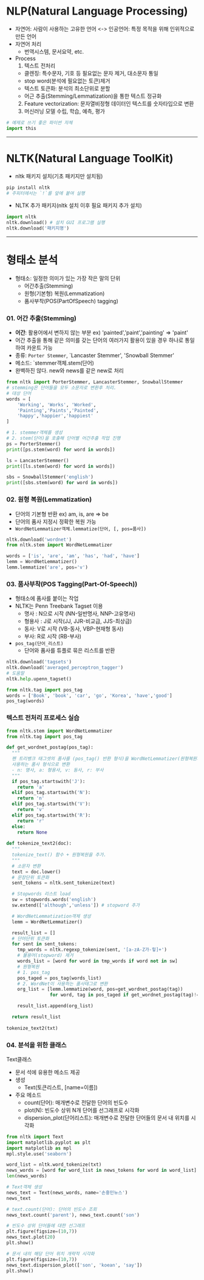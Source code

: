 # NLP(Natural Language Processing)
- 자연어: 사람이 사용하는 고유한 언어 <-> 인공언어: 특정 목적을 위해 인위적으로 만든 언어
- 자연어 처리
  - 번역시스템, 문서요약, etc.
- Process
  1. 텍스트 전처리
    - 클렌징: 특수문자, 기호 등 필요없는 문자 제거, 대소문자 통일
    - stop word(분석에 필요없는 토큰)제거
    - 텍스트 토큰화: 분석의 최소단위로 분할
    - 어근 추출(Stemming/Lemmatization)을 통한 텍스트 정규화
  2. Feature vectorization: 문자열비정형 데이터인 텍스트를 숫자타입으로 변환
  3. 머신러닝 모델 수립, 학습, 예측, 평가
```python
# 예제로 쓰기 좋은 파이썬 자체 
import this
```
- - -
# NLTK(Natural Language ToolKit)
- nltk 패키지 설치(기초 패키지만 설치됨)
```python
pip install nltk
# 주피터에서는 `!`를 앞에 붙여 실행
```
- NLTK 추가 패키지(nltk 설치 이후 필요 패키지 추가 설치)
```python
import nltk
nltk.download() # 설치 GUI 프로그램 실행
nltk.download('패키지명')
```

- - -
# 형태소 분석
- 형태소: 일정한 의미가 있는 가장 작은 말의 단위
  - 어간추출(Stemming)
  - 원형(기본형) 복원(Lemmatization)
  - 품사부착(POS(PartOfSpeech) tagging)

### 01. 어간 추출(Stemming)
- **어간**: 활용어에서 변하지 않는 부분 ex) 'painted','paint','painting' => 'paint'
- 어간 추출을 통해 같은 의미를 갖는 단어의 여러가지 활용이 있을 경우 하나로 통일하여 카운트 가능
- 종류: `Porter Stemmer`, `Lancaster Stemmer', 'Snowball Stemmer'
- 메소드: `stemmer객체.stem(단어)
- 완벽하진 않다. new와 news를 같은 new로 처리
```python
from nltk import PorterStemmer, LancasterStemmer, SnowballStemmer
# stemming은 단어들을 모두 소문자로 변환후 처리.
# 대상 단어
words = [
    'Working', 'Works', 'Worked',
    'Painting','Paints','Painted',
    'happy','happier','happiest'
]

# 1. stemmer객체를 생성
# 2. stem(단어)을 호출해 단어별 어간추출 작업 진행
ps = PorterStemmer()
print([ps.stem(word) for word in words])

ls = LancasterStemmer()
print([ls.stem(word) for word in words])

sbs = SnowballStemmer('english')
print([sbs.stem(word) for word in words])
```

### 02. 원형 복원(Lemmatization)
- 단어의 기본형 반환 ex) am, is, are => be
- 단어의 품사 지정시 정확한 복원 가능
- `WordNetLemmatizer객체.lemmatize(단어, [, pos=품사])`
```python
nltk.download('wordnet')
from nltk.stem import WordNetLemmatizer

words = ['is', 'are', 'am', 'has', 'had', 'have']
lemm = WordNetLemmatizer()
lemm.lemmatize('are', pos='v')
```

### 03. 품사부착(POS Tagging(Part-Of-Speech))
- 형태소에 품사를 붙이는 작업
- NLTK는 Penn Treebank Tagset 이용
  - 명사 : N으로 시작 (NN-일반명사, NNP-고유명사)
  - 형용사 : J로 시작(JJ, JJR-비교급, JJS-최상급)
  - 동사: V로 시작 (VB-동사, VBP-현재형 동사)
  - 부사: R로 시작 (RB-부사)
- `pos_tag(단어_리스트)`    
  - 단어와 품사를 튜플로 묶은 리스트를 반환
```python
nltk.download('tagsets')
nltk.download('averaged_perceptron_tagger')
# 도움말
nltk.help.upenn_tagset()

from nltk.tag import pos_tag
words = ['Book', 'book', 'car', 'go', 'Korea', 'have','good']
pos_tag(words)
```

### 텍스트 전처리 프로세스 실습
```python
from nltk.stem import WordNetLemmatizer
from nltk.tag import pos_tag

def get_wordnet_postag(pos_tag):
  """
  펜 트리뱅크 태그셋의 품사를 (pos_tag() 반환 형식)을 WordNetLemmatizer(원형복원처리객체)가
  사용하는 품사 형식으로 변환
  - n: 명사, a: 형용사, v: 동사, r: 부사
  """
  if pos_tag.startswith('J'):
    return 'a'
  elif pos_tag.startswith('N'):
    return 'n'
  elif pos_tag.startswith('V'):
    return 'v'
  elif pos_tag.startswith('R'):
    return 'r'
  else:
    return None
        
def tokenize_text2(doc):
  """
  tokenize_text() 함수 + 원형복원을 추가.
  """
  # 소문자 변환
  text = doc.lower()
  # 문장단위 토큰화
  sent_tokens = nltk.sent_tokenize(text)

  # Stopwords 리스트 load
  sw = stopwords.words('english')
  sw.extend(['although','unless']) # stopword 추가

  # WordNetLemmatization객체 생성
  lemm = WordNetLemmatizer()

  result_list = []
  # 단어단위 토큰화
  for sent in sent_tokens:
    tmp_words = nltk.regexp_tokenize(sent, '[a-zA-Z가-힣]+')
    # 불용어(stopword) 제거
    words_list = [word for word in tmp_words if word not in sw]
    # 원형복원
    # 1. pos_tag
    pos_taged = pos_tag(words_list)
    # 2. WordNet이 사용하는 품사태그로 변환
    org_list = [lemm.lemmatize(word, pos=get_wordnet_postag(tag))
                for word, tag in pos_taged if get_wordnet_postag(tag)!=None]

    result_list.append(org_list)

  return result_list
    
tokenize_text2(txt)
```

### 04. 분석을 위한 클래스
Text클래스
- 문서 석에 유용한 메소드 제공
- 생성
  - Text(토큰리스트, [name=이름])
- 주요 메소드
  - count(단어): 매개변수로 전달한 단어의 빈도수
  - plot(N): 빈도수 상위 N개 단어를 선그래프로 시각화
  - dispersion_plot(단어리스트): 매개변수로 전달한 단어들의 문서 내 위치를 시각화
```python
from nltk import Text
import matplotlib.pyplot as plt
import matplotlib as mpl
mpl.style.use('seaborn')

word_list = nltk.word_tokenize(txt)
news_words = [word for word_list in news_tokens for word in word_list]
len(news_words)

# Text객체 생성
news_text = Text(news_words, name='손흥민뉴스')
news_text

# text.count(단어): 단어의 빈도수 조회
news_text.count('parent'), news_text.count('son')

# 빈도수 상위 단어들에 대한 선그래프
plt.figure(figsize=(10,7))
news_text.plot(20)
plt.show()

# 문서 내의 해당 단어 위치 개략적 시각화
plt.figure(figsize=(10,7))
news_text.dispersion_plot(['son', 'koean', 'say'])
plt.show()
```

